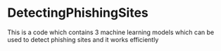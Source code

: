 # DetectingPhishingSites
This is a code which contains 3 machine learning models which can be used to detect phishing sites and it works efficiently  

